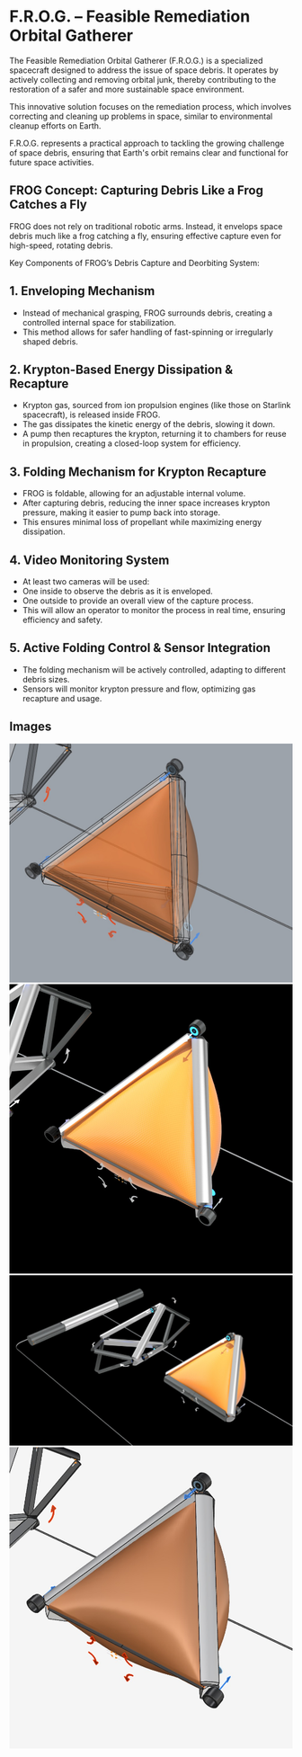 # F.R.O.G. – Feasible Remediation Orbital Gatherer

The Feasible Remediation Orbital Gatherer (F.R.O.G.) is a specialized spacecraft designed to address the issue of space debris. It operates by actively collecting and removing orbital junk, thereby contributing to the restoration of a safer and more sustainable space environment.

This innovative solution focuses on the remediation process, which involves correcting and cleaning up problems in space, similar to environmental cleanup efforts on Earth.

F.R.O.G. represents a practical approach to tackling the growing challenge of space debris, ensuring that Earth's orbit remains clear and functional for future space activities.

## FROG Concept: Capturing Debris Like a Frog Catches a Fly

FROG does not rely on traditional robotic arms. Instead, it envelops space debris much like a frog catching a fly, ensuring effective capture even for high-speed, rotating debris.

Key Components of FROG’s Debris Capture and Deorbiting System:

## 1. Enveloping Mechanism

-   Instead of mechanical grasping, FROG surrounds debris, creating a controlled internal space for stabilization.
-   This method allows for safer handling of fast-spinning or irregularly shaped debris.

## 2. Krypton-Based Energy Dissipation & Recapture

-   Krypton gas, sourced from ion propulsion engines (like those on Starlink spacecraft), is released inside FROG.
-   The gas dissipates the kinetic energy of the debris, slowing it down.
-   A pump then recaptures the krypton, returning it to chambers for reuse in propulsion, creating a closed-loop system for efficiency.

## 3. Folding Mechanism for Krypton Recapture

-   FROG is foldable, allowing for an adjustable internal volume.
-   After capturing debris, reducing the inner space increases krypton pressure, making it easier to pump back into storage.
-   This ensures minimal loss of propellant while maximizing energy dissipation.

## 4. Video Monitoring System

-   At least two cameras will be used:
-   One inside to observe the debris as it is enveloped.
-   One outside to provide an overall view of the capture process.
-   This will allow an operator to monitor the process in real time, ensuring efficiency and safety.

## 5. Active Folding Control & Sensor Integration

-   The folding mechanism will be actively controlled, adapting to different debris sizes.
-   Sensors will monitor krypton pressure and flow, optimizing gas recapture and usage.

## Images

![Frog](images/frog_1.jpeg)
![Frog](images/frog_2.jpeg)
![Frog](images/frog_3.jpeg)
![Frog](images/frog_4.jpeg)